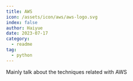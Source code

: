 ```yaml
---
title: AWS
icon: /assets/icon/aws/aws-logo.svg
index: false
author: Haiyue
date: 2023-07-17
category:
  - readme
tag: 
  - python
---
```


Mainly talk about the techniques related with AWS